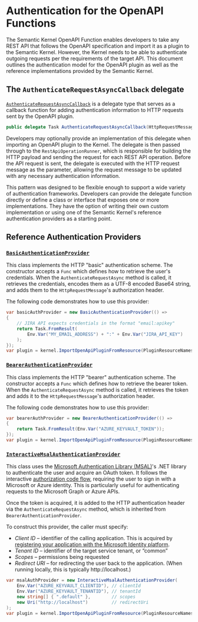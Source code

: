 # Authentication for the OpenAPI Functions

The Semantic Kernel OpenAPI Function enables developers to take any REST API that follows the OpenAPI specification and import it as a plugin to the Semantic Kernel. However, the Kernel needs to be able to authenticate outgoing requests per the requirements of the target API. This document outlines the authentication model for the OpenAPI plugin as well as the reference implementations provided by the Semantic Kernel.

## The `AuthenticateRequestAsyncCallback` delegate

[`AuthenticateRequestAsyncCallback`](AuthenticateRequestAsyncCallback.cs) is a delegate type that serves as a callback function for adding authentication information to HTTP requests sent by the OpenAPI plugin.

```csharp
public delegate Task AuthenticateRequestAsyncCallback(HttpRequestMessage request);
```

Developers may optionally provide an implementation of this delegate when importing an OpenAPI plugin to the Kernel. The delegate is then passed through to the `RestApiOperationRunner`, which is responsible for building the HTTP payload and sending the request for each REST API operation. Before the API request is sent, the delegate is executed with the HTTP request message as the parameter, allowing the request message to be updated with any necessary authentication information.

This pattern was designed to be flexible enough to support a wide variety of authentication frameworks. Developers can provide the delegate function directly or define a class or interface that exposes one or more implementations. They have the option of writing their own custom implementation or using one of the Semantic Kernel's reference authentication providers as a starting point.

## Reference Authentication Providers

### [`BasicAuthenticationProvider`](./BasicAuthenticationProvider.cs)
This class implements the HTTP "basic" authentication scheme. The constructor accepts a `Func` which defines how to retrieve the user's credentials. When the `AuthenticateRequestAsync` method is called, it retrieves the credentials, encodes them as a UTF-8 encoded Base64 string, and adds them to the `HttpRequestMessage`'s authorization header.

The following code demonstrates how to use this provider:
```csharp
var basicAuthProvider = new BasicAuthenticationProvider(() =>
{
    // JIRA API expects credentials in the format "email:apikey"
    return Task.FromResult(
        Env.Var("MY_EMAIL_ADDRESS") + ":" + Env.Var("JIRA_API_KEY")
    );
});
var plugin = kernel.ImportOpenApiPluginFromResource(PluginResourceNames.Jira, new OpenApiPluginExecutionParameters { AuthCallback = basicAuthProvider.AuthenticateRequestAsync } );
```

### [`BearerAuthenticationProvider`](./BearerAuthenticationProvider.cs)
This class implements the HTTP "bearer" authentication scheme. The constructor accepts a `Func` which defines how to retrieve the bearer token. When the `AuthenticateRequestAsync` method is called, it retrieves the token and adds it to the `HttpRequestMessage`'s authorization header. 

The following code demonstrates how to use this provider:
```csharp
var bearerAuthProvider = new BearerAuthenticationProvider(() =>
{
    return Task.FromResult(Env.Var("AZURE_KEYVAULT_TOKEN"));
});
var plugin = kernel.ImportOpenApiPluginFromResource(PluginResourceNames.AzureKeyVault, new OpenApiPluginExecutionParameters { AuthCallback =  bearerAuthProvider.AuthenticateRequestAsync } )
```

### [`InteractiveMsalAuthenticationProvider`](./InteractiveMsalAuthenticationProvider.cs)

This class uses the [Microsoft Authentication Library (MSAL)](https://learn.microsoft.com/en-us/azure/active-directory/develop/msal-overview)'s .NET library to authenticate the user and acquire an OAuth token. It follows the interactive [authorization code flow](https://learn.microsoft.com/en-us/azure/active-directory/develop/v2-oauth2-auth-code-flow), requiring the user to sign in with a Microsoft or Azure identity. This is particularly useful for authenticating requests to the Microsoft Graph or Azure APIs.

Once the token is acquired, it is added to the HTTP authentication header via the `AuthenticateRequestAsync` method, which is inherited from `BearerAuthenticationProvider`.

To construct this provider, the caller must specify:
- *Client ID* – identifier of the calling application. This is acquired by [registering your application with the Microsoft Identity platform](https://learn.microsoft.com/en-us/azure/active-directory/develop/quickstart-register-app).
- *Tenant ID* – identifier of the target service tenant, or “common”
- *Scopes* – permissions being requested
- *Redirect URI* – for redirecting the user back to the application. (When running locally, this is typically  http://localhost.)

```csharp
var msalAuthProvider = new InteractiveMsalAuthenticationProvider(
    Env.Var("AZURE_KEYVAULT_CLIENTID"), // clientId
    Env.Var("AZURE_KEYVAULT_TENANTID"), // tenantId
    new string[] { ".default" },        // scopes
    new Uri("http://localhost")         // redirectUri
);
var plugin = kernel.ImportOpenApiPluginFromResource(PluginResourceNames.AzureKeyVault, new OpenApiPluginExecutionParameters { AuthCallback =  msalAuthProvider.AuthenticateRequestAsync } )
```